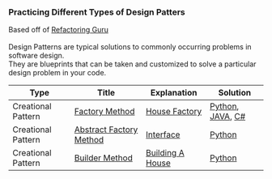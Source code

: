 ### Practicing Different Types of Design Patters

Based off of [Refactoring Guru](https://refactoring.guru/)
\
\
Design Patterns are typical solutions to commonly occurring problems in software design. \
They are blueprints that can be taken and customized to solve a particular design problem in your code.

| Type | Title | Explanation | Solution | 
|---| ----- | -------- | -------- |
|Creational Pattern|[Factory Method](https://refactoring.guru/design-patterns/factory-method) |[House Factory](./Explanations/HouseFactory.md) | [Python](./Python/factoryMethod.py), [JAVA](./JAVA/factoryMethod.java), [C#](./C%23/factoryMethod.cs)|
|Creational Pattern|[Abstract Factory Method](https://refactoring.guru/design-patterns/abstract-factory) |[Interface](./Python/abstractFactory2.py) | [Python](./Python/abstractFactory.py)|
|Creational Pattern|[Builder Method](https://refactoring.guru/design-patterns/builder) |[Building A House](./Python/builder2.py) | [Python](./Python/builder.py)|
